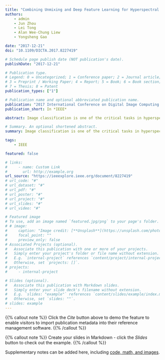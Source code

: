 ```yaml
---
title: "Combining Unmixing and Deep Feature Learning for Hyperspectral Image Classification"
authors:
    - admin
    - Jun Zhou
    - Lei Tong
    - Alan Wee-Chung Liew
    - Yongsheng Gao

date: "2017-12-21"
doi: "10.1109/DICTA.2017.8227419"

# Schedule page publish date (NOT publication's date).
publishDate: "2017-12-21"

# Publication type.
# Legend: 0 = Uncategorized; 1 = Conference paper; 2 = Journal article;
# 3 = Preprint / Working Paper; 4 = Report; 5 = Book; 6 = Book section;
# 7 = Thesis; 8 = Patent
publication_types: ["1"]

# Publication name and optional abbreviated publication name.
publication: "2017 International Conference on Digital Image Computing: Techniques and Applications (DICTA)"
publication_short: In *IEEE*

abstract: Image classification is one of the critical tasks in hyperspectral remote sensing. In recent years, significant improvement have been achieved by various classification methods. However, mixed spectral responses from different ground materials still create confusions in complex scenes. In this regard, unmixing approaches are being successfully carried out to decompose mixed pixels into a collection of spectral signatures. Considering the usefulness of these techniques, we propose to utilize the unmixing results as an input to classifiers for better classification accuracy. We propose a novel band group based structure preserving nonnegative matrix factorization (NMF) method to estimate the individual spectral responses from different materials within different ranges of wavelengths. Then we train a convolutional neural network (CNN) with the unmixing results to generate powerful features and eventually classify the data. This method is evaluated on a new dataset and compared with several state-of-the-art models, which shows the promising potential of our method.

# Summary. An optional shortened abstract.
summary: Image classification is one of the critical tasks in hyperspectral remote sensing. In recent years, significant improvement have been achieved by various classification methods. However, mixed spectral responses from different ground materials still create confusions in complex scenes. In this regard, unmixing approaches are being successfully carried out to decompose mixed pixels into a collection of spectral signatures. Considering the usefulness of these techniques, we propose to utilize the unmixing results as an input to classifiers for better classification accuracy. We propose a novel band group based structure preserving nonnegative matrix factorization (NMF) method to estimate the individual spectral responses from different materials within different ranges of wavelengths. Then we train a convolutional neural network (CNN) with the unmixing results to generate powerful features and eventually classify the data. This method is evaluated on a new dataset and compared with several state-of-the-art models, which shows the promising potential of our method.

tags:
    - IEEE

featured: false

# links:
#     - name: Custom Link
#       url: http://example.org
url_source: "https://ieeexplore.ieee.org/document/8227419"
# url_code: "#"
# url_dataset: "#"
# url_pdf: "#"
# url_poster: "#"
# url_project: "#"
# url_slides: "#"
# url_video: "#"

# Featured image
# To use, add an image named `featured.jpg/png` to your page's folder.
# # image:
#     caption: "Image credit: [**Unsplash**](https://unsplash.com/photos/pLCdAaMFLTE)"
#     focal_point: ""
#     preview_only: false
# Associated Projects (optional).
#   Associate this publication with one or more of your projects.
#   Simply enter your project's folder or file name without extension.
#   E.g. `internal-project` references `content/project/internal-project/index.md`.
#   Otherwise, set `projects: []`.
# projects:
#     - internal-project

# Slides (optional).
#   Associate this publication with Markdown slides.
#   Simply enter your slide deck's filename without extension.
#   E.g. `slides: "example"` references `content/slides/example/index.md`.
#   Otherwise, set `slides: ""`.
# slides: example
---
```


{{% callout note %}}
Click the _Cite_ button above to demo the feature to enable visitors to import publication metadata into their reference management software.
{{% /callout %}}

{{% callout note %}}
Create your slides in Markdown - click the _Slides_ button to check out the example.
{{% /callout %}}

Supplementary notes can be added here, including [code, math, and images](https://wowchemy.com/docs/writing-markdown-latex/).
